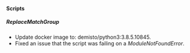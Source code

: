 
#### Scripts
##### ReplaceMatchGroup
- Update docker image to: demisto/python3:3.8.5.10845.
- Fixed an issue that the script was failing on a *ModuleNotFoundError*.
